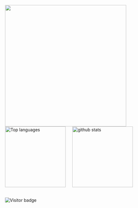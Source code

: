 <div>
  <a href="https://profile.codersrank.io/user/nguyenchloet" target="_blank">
  <img src="https://cr-skills-chart-widget.azurewebsites.net/api/api?username=nguyenchloet&skills=HTML,CSS,Java,Javascript,CPP,Python&show-other-skills=true&branding=false&labels=4" height="400"/>
 
  </a>
</div>
<div> 

<img src="https://github-readme-stats.vercel.app/api/top-langs?username=nguyenchloet&show_icons=true&locale=en&langs_count=8&layout=compact" alt="Top languages" height="200px" />
&ensp;&ensp;
<img src="https://github-readme-stats.vercel.app/api?username=nguyenchloet&show_icons=true&theme=light&hide=issues" alt="github stats" height="200px" />
</div>
<br>
                                                                                                                                                    
![Visitor badge](https://visitor-badge.laobi.icu/badge?page_id=nguyenchloet.nguyenchloet)

